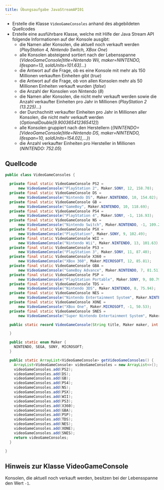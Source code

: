 ```yaml
---
title: Übungsaufgabe JavaStreamAPI01
---
```


- Erstelle die Klasse `VideoGameConsoles` anhand des abgebildeten Quellcodes
- Erstelle eine ausführbare Klasse, welche mit Hilfe der Java Stream API folgende Informationen auf der Konsole ausgibt:
    - die Namen aller Konsolen, die aktuell noch verkauft werden (_PlayStation 4, Nintendo Switch, XBox One_)
    - alle Konsolen absteigend sortiert nach der Lebensspanne (_VideoGameConsole\[title=Nintendo Wii, maker=NINTENDO, lifespan=13, soldUnits=101.63]_...)
    - die Antwort auf die Frage, ob es eine Konsole mit mehr als 150 Millionen verkauften Einheiten gibt (_true_)
    - die Antwort auf die Frage, ob von allen Konsolen mehr als 50 Millionen Einheiten verkauft wurden (_false_)
    - die Anzahl der Konsolen von Nintendo (_8_)
    - die Namen aller Konsolen, die nicht mehr verkauft werden sowie die Anzahl verkaufter Einheiten pro Jahr in Millionen (_PlayStation 2 (13.225)_...)
    - der Durchschnitt verkaufter Einheiten pro Jahr in Millionen aller Konsolen, die nicht mehr verkauft werden (_OptionalDouble\[9.900365412365412]_)
    - alle Konsolen gruppiert nach den Herstellern (_{NINTENDO=\[VideoGameConsole\[title=Nintendo DS, maker=NINTENDO, lifespan=10, soldUnits=154.02],_..._}_)
    - die Anzahl verkaufter Einheiten pro Hersteller in Millionen (_NINTENDO: 752.05_)

## Quellcode
```java
public class VideoGameConsoles {

  private final static VideoGameConsole PS2 =
      new VideoGameConsole("PlayStation 2", Maker.SONY, 12, 158.70);
  private final static VideoGameConsole DS =
      new VideoGameConsole("Nintendo DS", Maker.NINTENDO, 10, 154.02);
  private final static VideoGameConsole GB =
      new VideoGameConsole("GameBoy", Maker.NINTENDO, 10, 118.69);
  private final static VideoGameConsole PS4 =
      new VideoGameConsole("PlayStation 4", Maker.SONY, -1, 116.93);
  private final static VideoGameConsole NS =
      new VideoGameConsole("Nintendo Switch", Maker.NINTENDO, -1, 109.25);
  private final static VideoGameConsole PSX =
      new VideoGameConsole("PlayStation", Maker.SONY, 9, 102.49);
  private final static VideoGameConsole WII =
      new VideoGameConsole("Nintendo Wii", Maker.NINTENDO, 13, 101.63);
  private final static VideoGameConsole PS3 =
      new VideoGameConsole("PlayStation 3", Maker.SONY, 11, 87.40);
  private final static VideoGameConsole X360 =
      new VideoGameConsole("XBox 360", Maker.MICROSOFT, 12, 85.81);
  private final static VideoGameConsole GBA =
      new VideoGameConsole("GameBoy Advance", Maker.NINTENDO, 7, 81.51);
  private final static VideoGameConsole PSP =
      new VideoGameConsole("PlayStation Portable", Maker.SONY, 9, 80.79);
  private final static VideoGameConsole TDS =
      new VideoGameConsole("Nintendo 3DS", Maker.NINTENDO, 8, 75.94);
  private final static VideoGameConsole NES =
      new VideoGameConsole("Nintendo Entertainment System", Maker.NINTENDO, 9, 61.91);
  private final static VideoGameConsole XONE =
      new VideoGameConsole("XBox One", Maker.MICROSOFT, -1, 50.53);
  private final static VideoGameConsole SNES =
      new VideoGameConsole("Super Nintendo Entertainment System", Maker.NINTENDO, 7, 49.10);

  public static record VideoGameConsole(String title, Maker maker, int lifespan, double soldUnits) {

  }

  public static enum Maker {
    NINTENDO, SEGA, SONY, MICROSOFT;
  }

  public static ArrayList<VideoGameConsole> getVideoGameConsoles() {
    ArrayList<VideoGameConsole> videoGameConsoles = new ArrayList<>();
    videoGameConsoles.add(PS2);
    videoGameConsoles.add(DS);
    videoGameConsoles.add(GB);
    videoGameConsoles.add(PS4);
    videoGameConsoles.add(NS);
    videoGameConsoles.add(PSX);
    videoGameConsoles.add(WII);
    videoGameConsoles.add(PS3);
    videoGameConsoles.add(X360);
    videoGameConsoles.add(GBA);
    videoGameConsoles.add(PSP);
    videoGameConsoles.add(TDS);
    videoGameConsoles.add(NES);
    videoGameConsoles.add(XONE);
    videoGameConsoles.add(SNES);
    return videoGameConsoles;
  }

}
```

## Hinweis zur Klasse VideoGameConsole
Konsolen, die aktuell noch verkauft werden, besitzen bei der Lebensspanne den Wert `-1`.
